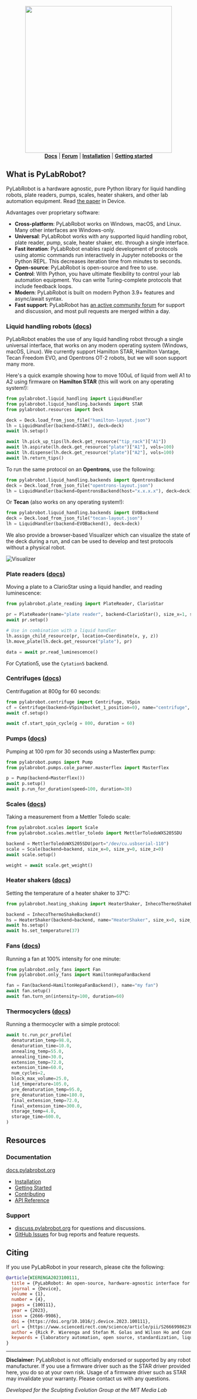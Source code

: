 <div style="text-align: center" align="center">
<img width="400" src=".github/img/logo.png" />
</div>

<div style="text-align: center" align="center">
<a href="https://docs.pylabrobot.org"><strong>Docs</strong></a> |
<a href="https://discuss.pylabrobot.org"><strong>Forum</strong></a> |
<a href="https://docs.pylabrobot.org/user_guide/_getting-started/installation.html"><strong>Installation</strong></a> |
<a href="https://docs.pylabrobot.org/basic.html"><strong>Getting started</strong></a>
</div>

## What is PyLabRobot?

PyLabRobot is a hardware agnostic, pure Python library for liquid handling robots, plate readers, pumps, scales, heater shakers, and other lab automation equipment. Read [the paper](<https://www.cell.com/device/fulltext/S2666-9986(23)00170-9>) in Device.

Advantages over proprietary software:

- **Cross-platform**: PyLabRobot works on Windows, macOS, and Linux. Many other interfaces are Windows-only.
- **Universal**: PyLabRobot works with any supported liquid handling robot, plate reader, pump, scale, heater shaker, etc. through a single interface.
- **Fast iteration**: PyLabRobot enables rapid development of protocols using atomic commands run interactively in Jupyter notebooks or the Python REPL. This decreases iteration time from minutes to seconds.
- **Open-source**: PyLabRobot is open-source and free to use.
- **Control**: With Python, you have ultimate flexibility to control your lab automation equipment. You can write Turing-complete protocols that include feedback loops.
- **Modern**: PyLabRobot is built on modern Python 3.9+ features and async/await syntax.
- **Fast support**: PyLabRobot has [an active community forum](https://discuss.pylabrobot.org) for support and discussion, and most pull requests are merged within a day.

### Liquid handling robots ([docs](https://docs.pylabrobot.org/user_guide/00_liquid-handling/_liquid-handling.html))

PyLabRobot enables the use of any liquid handling robot through a single universal interface, that works on any modern operating system (Windows, macOS, Linux). We currently support Hamilton STAR, Hamilton Vantage, Tecan Freedom EVO, and Opentrons OT-2 robots, but we will soon support many more.

Here's a quick example showing how to move 100uL of liquid from well A1 to A2 using firmware on **Hamilton STAR** (this will work on any operating system!):

```python
from pylabrobot.liquid_handling import LiquidHandler
from pylabrobot.liquid_handling.backends import STAR
from pylabrobot.resources import Deck

deck = Deck.load_from_json_file("hamilton-layout.json")
lh = LiquidHandler(backend=STAR(), deck=deck)
await lh.setup()

await lh.pick_up_tips(lh.deck.get_resource("tip_rack")["A1"])
await lh.aspirate(lh.deck.get_resource("plate")["A1"], vols=100)
await lh.dispense(lh.deck.get_resource("plate")["A2"], vols=100)
await lh.return_tips()
```

To run the same protocol on an **Opentrons**, use the following:

```python
from pylabrobot.liquid_handling.backends import OpentronsBackend
deck = Deck.load_from_json_file("opentrons-layout.json")
lh = LiquidHandler(backend=OpentronsBackend(host="x.x.x.x"), deck=deck)
```

Or **Tecan** (also works on any operating system!):

```python
from pylabrobot.liquid_handling.backends import EVOBackend
deck = Deck.load_from_json_file("tecan-layout.json")
lh = LiquidHandler(backend=EVOBackend(), deck=deck)
```

We also provide a browser-based Visualizer which can visualize the state of the deck during a run, and can be used to develop and test protocols without a physical robot.

![Visualizer](.github/img/visualizer.png)

### Plate readers ([docs](https://docs.pylabrobot.org/user_guide/02_analytical/plate-reading/plate-reading.html))

Moving a plate to a ClarioStar using a liquid handler, and reading luminescence:

```python
from pylabrobot.plate_reading import PlateReader, ClarioStar

pr = PlateReader(name="plate reader", backend=ClarioStar(), size_x=1, size_y=1, size_z=1)
await pr.setup()

# Use in combination with a liquid handler
lh.assign_child_resource(pr, location=Coordinate(x, y, z))
lh.move_plate(lh.deck.get_resource("plate"), pr)

data = await pr.read_luminescence()
```

For Cytation5, use the `Cytation5` backend.

### Centrifuges ([docs](https://docs.pylabrobot.org/user_guide/01_material-handling/centrifuge/_centrifuge.html))

Centrifugation at 800g for 60 seconds:

```python
from pylabrobot.centrifuge import Centrifuge, VSpin
cf = Centrifuge(backend=VSpin(bucket_1_position=0), name="centrifuge", size_x=1, size_y=1, size_z=1)
await cf.setup()

await cf.start_spin_cycle(g = 800, duration = 60)
```

### Pumps ([docs](https://docs.pylabrobot.org/user_guide/00_liquid-handling/pumps/_pumps.html))

Pumping at 100 rpm for 30 seconds using a Masterflex pump:

```python
from pylabrobot.pumps import Pump
from pylabrobot.pumps.cole_parmer.masterflex import Masterflex

p = Pump(backend=Masterflex())
await p.setup()
await p.run_for_duration(speed=100, duration=30)
```

### Scales ([docs](https://docs.pylabrobot.org/user_guide/02_analytical/scales.html))

Taking a measurement from a Mettler Toledo scale:

```python
from pylabrobot.scales import Scale
from pylabrobot.scales.mettler_toledo import MettlerToledoWXS205SDU

backend = MettlerToledoWXS205SDU(port="/dev/cu.usbserial-110")
scale = Scale(backend=backend, size_x=0, size_y=0, size_z=0)
await scale.setup()

weight = await scale.get_weight()
```

### Heater shakers ([docs](https://docs.pylabrobot.org/user_guide/01_material-handling/heating-shaking.html))

Setting the temperature of a heater shaker to 37&deg;C:

```python
from pylabrobot.heating_shaking import HeaterShaker, InhecoThermoShakeBackend

backend = InhecoThermoShakeBackend()
hs = HeaterShaker(backend=backend, name="HeaterShaker", size_x=0, size_y=0, size_z=0)
await hs.setup()
await hs.set_temperature(37)
```

### Fans ([docs](https://docs.pylabrobot.org/user_guide/01_material-handling/fans/fans.html))

Running a fan at 100% intensity for one minute:

```python
from pylabrobot.only_fans import Fan
from pylabrobot.only_fans import HamiltonHepaFanBackend

fan = Fan(backend=HamiltonHepaFanBackend(), name="my fan")
await fan.setup()
await fan.turn_on(intensity=100, duration=60)
```

### Thermocyclers ([docs](https://docs.pylabrobot.org/user_guide/01_material-handling/thermocycling/thermocycling.html))

Running a thermocycler with a simple protocol:

```python
await tc.run_pcr_profile(
  denaturation_temp=98.0,
  denaturation_time=10.0,
  annealing_temp=55.0,
  annealing_time=30.0,
  extension_temp=72.0,
  extension_time=60.0,
  num_cycles=2,
  block_max_volume=25.0,
  lid_temperature=105.0,
  pre_denaturation_temp=95.0,
  pre_denaturation_time=180.0,
  final_extension_temp=72.0,
  final_extension_time=300.0,
  storage_temp=4.0,
  storage_time=600.0,
)
```

## Resources

### Documentation

[docs.pylabrobot.org](https://docs.pylabrobot.org)

- [Installation](https://docs.pylabrobot.org/user_guide/_getting-started/installation.html)
- [Getting Started](https://docs.pylabrobot.org/user_guide/index.html)
- [Contributing](https://docs.pylabrobot.org/contributor_guide/index.html)
- [API Reference](https://docs.pylabrobot.org/api/pylabrobot.html)

### Support

- [discuss.pylabrobot.org](https://discuss.pylabrobot.org) for questions and discussions.
- [GitHub Issues](https://github.com/pylabrobot/pylabrobot/issues) for bug reports and feature requests.

## Citing

If you use PyLabRobot in your research, please cite the following:

```bibtex
@article{WIERENGA2023100111,
  title = {PyLabRobot: An open-source, hardware-agnostic interface for liquid-handling robots and accessories},
  journal = {Device},
  volume = {1},
  number = {4},
  pages = {100111},
  year = {2023},
  issn = {2666-9986},
  doi = {https://doi.org/10.1016/j.device.2023.100111},
  url = {https://www.sciencedirect.com/science/article/pii/S2666998623001709},
  author = {Rick P. Wierenga and Stefan M. Golas and Wilson Ho and Connor W. Coley and Kevin M. Esvelt},
  keywords = {laboratory automation, open source, standardization, liquid-handling robots},
}
```

---

**Disclaimer:** PyLabRobot is not officially endorsed or supported by any robot manufacturer. If you use a firmware driver such as the STAR driver provided here, you do so at your own risk. Usage of a firmware driver such as STAR may invalidate your warranty. Please contact us with any questions.

_Developed for the Sculpting Evolution Group at the MIT Media Lab_
